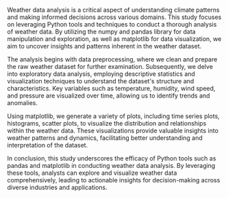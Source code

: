 Weather data analysis is a critical aspect of understanding climate patterns and making informed decisions across various domains. 
This study focuses on leveraging Python tools and techniques to conduct a thorough analysis of weather data. By utilizing the numpy
and pandas library for data manipulation and exploration, as well as matplotlib for data visualization, we aim to uncover insights 
and patterns inherent in the weather dataset.

The analysis begins with data preprocessing, where we clean and prepare the raw weather dataset for further examination.
Subsequently, we delve into exploratory data analysis, employing descriptive statistics and visualization techniques to understand the dataset's structure and characteristics.
Key variables such as temperature, humidity, wind speed, and pressure are visualized over time, allowing us to identify trends and anomalies.

Using matplotlib, we generate a variety of plots, including time series plots, histograms, scatter plots, to visualize the distribution and relationships within the weather data.
These visualizations provide valuable insights into weather patterns and dynamics, facilitating better understanding and interpretation of the dataset.

In conclusion, this study underscores the efficacy of Python tools such as pandas and matplotlib in conducting weather data analysis.
By leveraging these tools, analysts can explore and visualize weather data comprehensively, leading to actionable insights for decision-making across diverse industries and applications.
